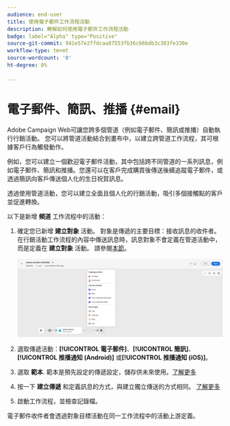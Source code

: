 ```yaml
---
audience: end-user
title: 使用電子郵件工作流程活動
description: 瞭解如何使用電子郵件工作流程活動
badge: label="Alpha" type="Positive"
source-git-commit: 941e57e2ffdcaa87553fb36c66bdb3c383fe330e
workflow-type: tm+mt
source-wordcount: '0'
ht-degree: 0%

---
```



# 電子郵件、簡訊、推播 {#email}

Adobe Campaign Web可讓您跨多個管道（例如電子郵件、簡訊或推播）自動執行行銷活動。 您可以將管道活動結合到畫布中，以建立跨管道工作流程，其可根據客戶行為觸發動作。

例如，您可以建立一個歡迎電子郵件活動，其中包括跨不同管道的一系列訊息，例如電子郵件、簡訊和推播。您還可以在客戶完成購買後傳送後續追蹤電子郵件，或透過簡訊向客戶傳送個人化的生日祝賀訊息。

透過使用管道活動，您可以建立全面且個人化的行銷活動，吸引多個接觸點的客戶並促進轉換。

以下是新增 **頻道** 工作流程中的活動：

1. 確定您已新增 **建立對象** 活動。 對象是傳遞的主要目標：接收訊息的收件者。 在行銷活動工作流程的內容中傳送訊息時，訊息對象不會定義在管道活動中，而是定義在 **建立對象** 活動。 請參閱[本節](build-audience.md)。

   ![](../../msg/assets/add-delivery-in-wf.png)

1. 選取傳遞活動：**[!UICONTROL 電子郵件]**、**[!UICONTROL 簡訊]**、**[!UICONTROL 推播通知 (Android)]** 或&#x200B;**[!UICONTROL 推播通知 (iOS)]**。

1. 選取 **範本**. 範本是預先設定的傳遞設定，儲存供未來使用。[了解更多](../../msg/delivery-template.md)

1. 按一下 **建立傳遞** 和定義訊息的方式，與建立獨立傳送的方式相同。 [了解更多](../../msg/gs-message.md)


1. 啟動工作流程，並檢查記錄檔。

<!--
description, which use case you can perform (common other activities that you can link before of after the activity)

how to add and configure the activity

example of a configured activity within a workflow
The Email delivery activity allows you to configure the sending an email in a workflow. 

-->



<!-- Scheduled emails available?

This can be a single send email and sent just once, or it can be a recurring email.
* Single send emails are standard emails, sent once.
* Recurring emails allow you to send the same email multiple times to different targets over a defined period. You can aggregate the deliveries per period in order to get reports that correspond to your needs.

When linked to a scheduler, you can define recurring emails.-->

電子郵件收件者會透過對象目標活動在同一工作流程中的活動上游定義。

<!--The message preparation is triggered according to the workflow execution parameters. From the message dashboard, you can select whether to request or not a manual confirmation to send the message (required by default). You can start the workflow manually or place a scheduler activity in the workflow to automate execution.-->
